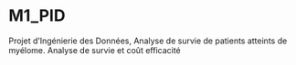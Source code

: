 # M1_PID
Projet d’Ingénierie des Données, Analyse de survie de patients atteints de myélome. Analyse de survie et coût efficacité
